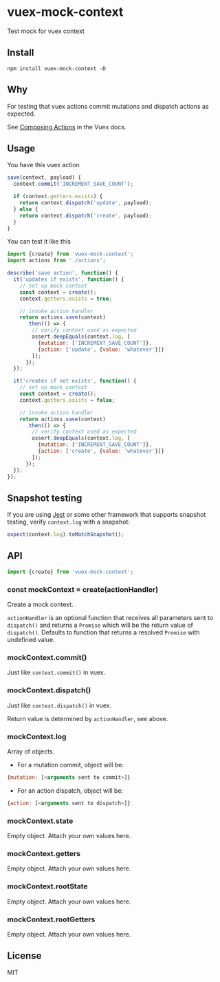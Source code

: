 # vuex-mock-context

Test mock for vuex context

## Install

`npm install vuex-mock-context -D`

## Why

For testing that vuex actions commit mutations and dispatch actions as expected.

See [Composing Actions](https://vuex.vuejs.org/guide/actions.html#composing-actions) in the Vuex docs.

## Usage

You have this vuex action

```js
save(context, payload) {
  context.commit('INCREMENT_SAVE_COUNT');

  if (context.getters.exists) {
    return context.dispatch('update', payload);
  } else {
    return context.dispatch('create', payload);
  }
}
```

You can test it like this

```js
import {create} from 'vuex-mock-context';
import actions from './actions';

describe('save action', function() {
  it('updates if exists', function() {
    // set up mock context
    const context = create();
    context.getters.exists = true;

    // invoke action handler
    return actions.save(context)
      .then(() => {
        // verify context used as expected
        assert.deepEquals(context.log, [
          {mutation: ['INCREMENT_SAVE_COUNT']},
          {action: ['update', {value: 'whatever'}]}
        ]);
      });
  });

  it('creates if not exists', function() {
    // set up mock context
    const context = create();
    context.getters.exists = false;

    // invoke action handler
    return actions.save(context)
      .then(() => {
        // verify context used as expected
        assert.deepEquals(context.log, [
          {mutation: ['INCREMENT_SAVE_COUNT']},
          {action: ['create', {value: 'whatever'}]}
        ]);
      });
  });
});
```

## Snapshot testing

If you are using [Jest](https://facebook.github.io/jest/) or some other framework that supports snapshot testing, verify `context.log` with a snapshot:

```js
expect(context.log).toMatchSnapshot();
```

## API

```js
import {create} from 'vuex-mock-context';
```
### const mockContext = create(actionHandler)

Create a mock context.

`actionHandler` is an optional function that receives all parameters sent to `dispatch()` and returns a `Promise` which will be the return value of `dispatch()`. Defaults to function that returns a resolved `Promise` with undefined value.

### mockContext.commit()

Just like `context.commit()` in vuex.

### mockContext.dispatch()

Just like `context.dispatch()` in vuex.

Return value is determined by `actionHandler`, see above.

### mockContext.log

Array of objects.

- For a mutation commit, object will be:

```js
{mutation: [<arguments sent to commit>]}
```

- For an action dispatch, object will be:

```js
{action: [<arguments sent to dispatch>]}
```

### mockContext.state

Empty object. Attach your own values here.

### mockContext.getters

Empty object. Attach your own values here.

### mockContext.rootState

Empty object. Attach your own values here.

### mockContext.rootGetters

Empty object. Attach your own values here.

## License

MIT

